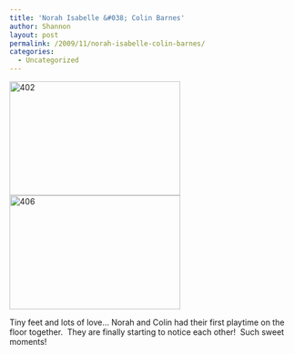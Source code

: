 ```yaml
---
title: 'Norah Isabelle &#038; Colin Barnes'
author: Shannon
layout: post
permalink: /2009/11/norah-isabelle-colin-barnes/
categories:
  - Uncategorized
---
```

[<img class="alignnone size-medium wp-image-1208" title="402" src="http://braunerpots.com/blog/wp-content/uploads/2009/12/402-300x200.jpg" alt="402" width="300" height="200" />][1] [<img class="alignnone size-medium wp-image-1209" title="406" src="http://braunerpots.com/blog/wp-content/uploads/2009/12/406-300x200.jpg" alt="406" width="300" height="200" />][2]

Tiny feet and lots of love&#8230; Norah and Colin had their first playtime on the floor together.  They are finally starting to notice each other!  Such sweet moments!

 [1]: http://braunerpots.com/blog/wp-content/uploads/2009/12/402.JPG
 [2]: http://braunerpots.com/blog/wp-content/uploads/2009/12/406.JPG